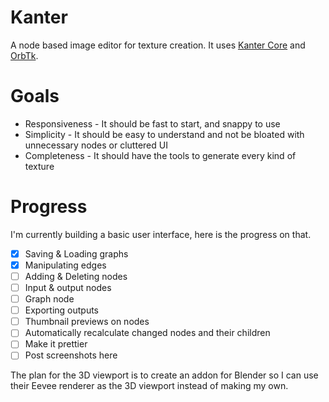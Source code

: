 # Kanter
A node based image editor for texture creation. It uses [Kanter Core](https://github.com/lukors/kanter_core) and [OrbTk](https://github.com/redox-os/orbtk).

# Goals
- Responsiveness - It should be fast to start, and snappy to use
- Simplicity - It should be easy to understand and not be bloated with unnecessary nodes or cluttered UI
- Completeness - It should have the tools to generate every kind of texture

# Progress
I'm currently building a basic user interface, here is the progress on that.

- [x] Saving & Loading graphs
- [x] Manipulating edges
- [ ] Adding & Deleting nodes
- [ ] Input & output nodes
- [ ] Graph node
- [ ] Exporting outputs
- [ ] Thumbnail previews on nodes
- [ ] Automatically recalculate changed nodes and their children
- [ ] Make it prettier
- [ ] Post screenshots here

The plan for the 3D viewport is to create an addon for Blender so I can use their Eevee renderer as the 3D viewport instead of making my own.
